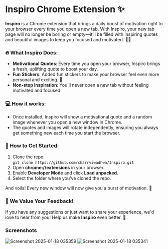 # Inspiro Chrome Extension ✨

**Inspiro** is a Chrome extension that brings a daily boost of motivation right to your browser every time you open a new tab. With Inspiro, your new tab page will no longer be boring or empty—it’ll be filled with inspiring quotes and beautiful images to keep you focused and motivated. 🚀💪

### 🔥 What Inspiro Does:
- **Motivational Quotes**: Every time you open your browser, Inspiro brings a fresh, uplifting quote to boost your day.
- **Fun Stickers**: Added fun stickers to make your browser feel even more personal and exciting. 🎉
- **Non-stop Inspiration**: You'll never open a new tab without feeling motivated and focused.

### 💻 How it works:
- Once installed, Inspiro will show a motivational quote and a random image whenever you open a new window in Chrome.
- The quotes and images will rotate independently, ensuring you always get something new each time you start the browser.

### 🚀 How to Get Started:
1. Clone the repo:  
   `git clone https://github.com/charrviwadhwa/Inspiro.git`
2. Open **chrome://extensions** in your browser.
3. Enable **Developer Mode** and click **Load unpacked**.
4. Select the folder where you’ve cloned the repo.

And voila! Every new window will now give you a burst of motivation. 💪 

### 📣 We Value Your Feedback!
If you have any suggestions or just want to share your experience, we'd love to hear from you! Help us make **Inspiro** even better. 🙌

### Screenshots
![Screenshot 2025-01-18 035359](https://github.com/user-attachments/assets/e8e92a09-549e-4675-a56b-8da30c50805c)
![Screenshot 2025-01-18 035341](https://github.com/user-attachments/assets/564ec224-d562-4388-97cb-3358c68f0658)


